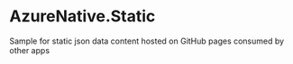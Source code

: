 # AzureNative.Static
Sample for static json data content hosted on GitHub pages consumed by other apps

